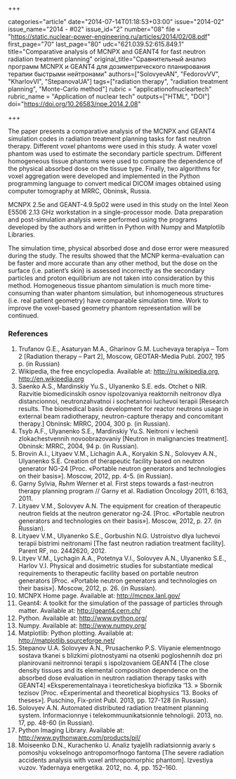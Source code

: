 +++

categories="article"
date="2014-07-14T01:18:53+03:00"
issue="2014-02"
issue_name="2014 - #02"
issue_id="2"
number="08"
file = "https://static.nuclear-power-engineering.ru/articles/2014/02/08.pdf"
first_page="70"
last_page="80"
udc="621.039.52:615.849.1"
title="Comparative analysis of MCNPX and GEANT4 for fast neutron radiation treatment planning"
original_title="Сравнительный анализ программ MCNPX и GEANT4 для дозиметрического планирования терапии быстрыми нейтронами"
authors=["SolovyevAN", "FedorovVV", "KharlovVI", "StepanovaUA"]
tags=["radiation therapy", "radiation treatment planning", "Monte-Carlo method"]
rubric = "applicationofnucleartech"
rubric_name = "Application of nuclear tech"
outputs=["HTML", "DOI"]
doi="https://doi.org/10.26583/npe.2014.2.08"

+++

The paper presents a comparative analysis of the MCNPX and GEANT4 simulation codes in radiation treatment planning tasks for fast neutron therapy. Different voxel phantoms were used in this study. A water voxel phantom was used to estimate the secondary particle spectrum. Different homogeneous tissue phantoms were used to compare the dependence of the physical absorbed dose on the tissue type. Finally, two algorithms for voxel aggregation were developed and implemented in the Python programming language to convert medical DICOM images obtained using computer tomography at MRRC, Obninsk, Russia.

MCNPX 2.5e and GEANT-4.9.5p02 were used in this study on the Intel Xeon E5506 2.13 GHz workstation in a single-processor mode. Data preparation and post-simulation analysis were performed using the programs developed by the authors and written in Python with Numpy and Matplotlib Libraries.

The simulation time, physical absorbed dose and dose error were measured during the study. The results showed that the MCNP kerma-evaluation can be faster and more accurate than any other method, but the dose on the surface (i.e. patient’s skin) is assessed incorrectly as the secondary particles and proton equilibrium are not taken into consideration by this method. Homogeneous tissue phantom simulation is much more time-consuming than water phantom simulation, but inhomogeneous structures (i.e. real patient geometry) have comparable simulation time. Work to improve the voxel-based geometry phantom representation will be continued.

### References

1. Trufanov G.E., Asaturyan M.A., Gharinov G.M. Luchevaya terapiya – Tom 2 [Radiation therapy – Part 2], Moscow, GEOTAR-Media Publ. 2007, 195 p. (in Russian)
2. Wikipedia, the free encyclopedia. Available at: http://ru.wikipedia.org, http://en.wikipedia.org
3. Saenko A.S., Mardinskiy Yu.S., Ulyanenko S.E. eds. Otchet o NIR. Razvitie biomedicinskih osnov ispolzovaniya reaktornih neitronov dlya distancionnoi, neutronzahvatnoi i sochetannoi luchevoi terapii [Research results. The biomedical basis development for reactor neutrons usage in external beam radiotherapy, neutron-capture therapy and concomitant therapy.] Obninsk: MRRC, 2004, 300 p. (in Russian).
4. Tsyb A.F., Ulyanenko S.E., Mardinskiy Yu.S. Neitroni v lechenii zlokachestvennih novoobrazovaniy [Neutron in malignancies treatment]. Obninsk: MRRC, 2004, 94 p. (in Russian).
5. Brovin A.I., Lityaev V.M., Lichagin A.A., Koryakin S.N., Solovyev A.N., Ulyanenko S.E. Creation of therapeutic facility based on neutron generator NG-24 [Proc. «Portable neutron generators and technologies on their basis»]. Moscow, 2012, pp. 4-5. (in Russian).
6. Garny Sylvia, Rьhm Werner et al. First steps towards a fast-neutron therapy planning program // Garny et al. Radiation Oncology 2011, 6:163, 2011.
7. Lityaev V.M., Solovyev A.N. The equipment for creation of therapeutic neutron fields at the neutron generator ng-24. [Proc. «Portable neutron generators and technologies on their basis»]. Moscow, 2012, p. 27. (in Russian).
8. Lityaev V.M., Ulyanenko S.E., Gorbushin N.G. Ustroistvo dlya luchevoi terapii bistrimi neitronami [The fast neutron radiation treatment facility]. Parent RF, no. 2442620, 2012.
9. Lityev V.M., Lychagin A.A., Potetnya V.I., Solovyev A.N., Ulyanenko S.E., Harlov V.I. Physical and dosimetric studies for substantiate medical requirements to therapeutic facility based on portable neutron generators [Proc. «Portable neutron generators and technologies on their basis»]. Moscow, 2012, p. 26. (in Russian).
10. MCNPX Home page. Available at: http://mcnpx.lanl.gov/
11. Geant4: A toolkit for the simulation of the passage of particles through matter. Available at: http://geant4.cern.ch/
12. Python. Available at: http://www.python.org/
13. Numpy. Available at: http://www.numpy.org/
14. Matplotlib: Python plotting. Available at: http://matplotlib.sourceforge.net/
15. Stepanov U.A. Solovyev A.N., Prusachenko P.S. Vliyanie elementnogo sostava tkanei s blizkimi plotnostyami na otsenki pogloshennih doz pri planirovanii neitronnoi terapii s ispolzovaniem GEANT4 [The close density tissues and its elemental composition dependence on the absorbed dose evaluation in neutron radiation therapy tasks with GEANT4] «Eksperementalnaya i teoreticheskya biofizika ’13. » Sbornik tezisov [Proc. «Experimental and theoretical biophysics ’13. Books of theses»]. Puschino, Fix-print Publ. 2013, pp. 127-128 (in Russian).
16. Solovyev A.N. Automated distributed radiation treatment planning system. Informacionnye i telekommuunikatsionnie tehnologii. 2013, no. 17, pp. 48-60 (in Russian).
17. Python Imaging Library. Available at: http://www.pythonware.com/products/pil/
18. Moiseenko D.N., Kurachenko U. Analiz tyajelih radiatsionnig avariy s pomoshju vokselnogo antropomorfnogo fantoma [The severe radiation accidents analysis with voxel anthropomorphic phantom]. Izvestiya vuzov. Yadernaya energetika. 2012, no. 4, pp. 152–160.